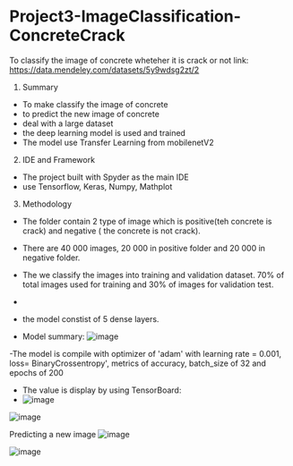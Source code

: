 # Project3-ImageClassification-ConcreteCrack
To classify the image of concrete wheteher it is crack or not
 link: https://data.mendeley.com/datasets/5y9wdsg2zt/2
 
 
 1. Summary
 - To make classify the image of concrete
 - to predict the new image of concrete
 - deal with a large dataset
 - the deep learning model is used and trained
 - The model use Transfer Learning from mobilenetV2

2. IDE and Framework
- The project built with Spyder as the main IDE
- use Tensorflow, Keras, Numpy, Mathplot

3. Methodology
- The folder contain 2 type of image which is positive(teh concrete is crack) and negative ( the concrete is not crack).
- There are 40 000 images, 20 000 in positive folder and 20 000 in negative folder.
- The we classify the images into training and validation dataset. 70% of total images used for training and 30% of images for validation test.
- 


- the model constist of 5 dense layers. 
- Model summary:
![image](https://user-images.githubusercontent.com/73817610/175441144-f6fafeba-43f6-4319-86ac-c5ca0099513d.png)



-The model is compile with optimizer of 'adam' with learning rate = 0.001, loss= BinaryCrossentropy', metrics of accuracy, batch_size of 32 and epochs of 200
- The value is display by using TensorBoard:
- ![image](https://user-images.githubusercontent.com/73817610/175440981-0a8b8a63-ebb4-4260-94d2-fb949a20e101.png)


![image](https://user-images.githubusercontent.com/73817610/175440728-ddd1fd46-2706-4a09-857e-b45ad99b5122.png)



Predicting a new image
![image](https://user-images.githubusercontent.com/73817610/175445492-b8bc30a0-276a-4f99-ab58-0808cd018dc3.png)

![image](https://user-images.githubusercontent.com/73817610/175445528-89291039-bd9d-4bd7-89a9-07072873e46c.png)


